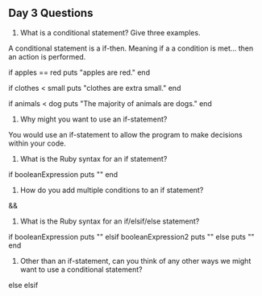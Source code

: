 ## Day 3 Questions

1. What is a conditional statement? Give three examples.

A conditional statement is a if-then. Meaning if a a condition is met... then an
action is performed.

if apples == red
  puts "apples are red."
end

if clothes < small
  puts "clothes are extra small."
end

if animals < dog
  puts "The majority of animals are dogs."
end

1. Why might you want to use an if-statement?

You would use an if-statement to allow the program to make decisions within your
code.

1. What is the Ruby syntax for an if statement?

if booleanExpression
  puts ""
end


1. How do you add multiple conditions to an if statement?

&&

1. What is the Ruby syntax for an if/elsif/else statement?

if booleanExpression
  puts ""
elsif booleanExpression2
  puts ""
else
  puts ""
end

1. Other than an if-statement, can you think of any other ways we might want to use a conditional statement?

else
elsif
